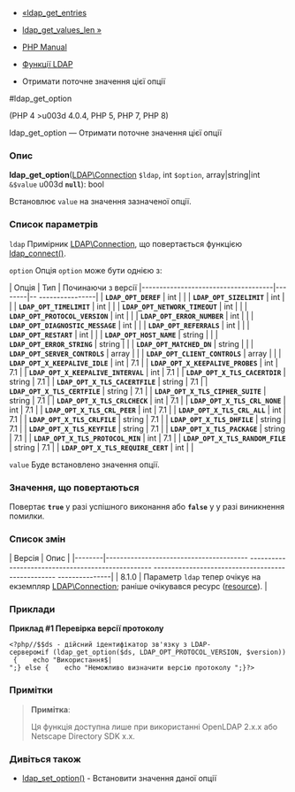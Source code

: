 - [«ldap_get_entries](function.ldap-get-entries.md)
- [ldap_get_values_len »](function.ldap-get-values-len.md)

- [PHP Manual](index.md)
- [Функції LDAP](ref.ldap.md)
- Отримати поточне значення цієї опції

#ldap_get_option

(PHP 4 \>u003d 4.0.4, PHP 5, PHP 7, PHP 8)

ldap_get_option — Отримати поточне значення цієї опції

### Опис

**ldap_get_option**([LDAP\Connection](class.ldap-connection.md)
`$ldap`, int `$option`, array\|string\|int `&$value` u003d **`null`**): bool

Встановлює `value` на значення зазначеної опції.

### Список параметрів

`ldap`
Примірник [LDAP\Connection](class.ldap-connection.md), що повертається
функцією [ldap_connect()](function.ldap-connect.md).

`option`
Опція `option` може бути однією з:

| Опція | Тип | Починаючи з версії
|-------------------------------------|--------|-- ----------------|
| **`LDAP_OPT_DEREF`** | int | |
| **`LDAP_OPT_SIZELIMIT`** | int | |
| **`LDAP_OPT_TIMELIMIT`** | int | |
| **`LDAP_OPT_NETWORK_TIMEOUT`** | int | |
| **`LDAP_OPT_PROTOCOL_VERSION`** | int | |
| **`LDAP_OPT_ERROR_NUMBER`** | int | |
| **`LDAP_OPT_DIAGNOSTIC_MESSAGE`** | int | |
| **`LDAP_OPT_REFERRALS`** | int | |
| **`LDAP_OPT_RESTART`** | int | |
| **`LDAP_OPT_HOST_NAME`** | string | |
| **`LDAP_OPT_ERROR_STRING`** | string | |
| **`LDAP_OPT_MATCHED_DN`** | string | |
| **`LDAP_OPT_SERVER_CONTROLS`** | array | |
| **`LDAP_OPT_CLIENT_CONTROLS`** | array | |
| **`LDAP_OPT_X_KEEPALIVE_IDLE`** | int | 7.1 |
| **`LDAP_OPT_X_KEEPALIVE_PROBES`** | int | 7.1 |
| **`LDAP_OPT_X_KEEPALIVE_INTERVAL`** | int | 7.1 |
| **`LDAP_OPT_X_TLS_CACERTDIR`** | string | 7.1 |
| **`LDAP_OPT_X_TLS_CACERTFILE`** | string | 7.1 |
| **`LDAP_OPT_X_TLS_CERTFILE`** | string | 7.1 |
| **`LDAP_OPT_X_TLS_CIPHER_SUITE`** | string | 7.1 |
| **`LDAP_OPT_X_TLS_CRLCHECK`** | int | 7.1 |
| **`LDAP_OPT_X_TLS_CRL_NONE`** | int | 7.1 |
| **`LDAP_OPT_X_TLS_CRL_PEER`** | int | 7.1 |
| **`LDAP_OPT_X_TLS_CRL_ALL`** | int | 7.1 |
| **`LDAP_OPT_X_TLS_CRLFILE`** | string | 7.1 |
| **`LDAP_OPT_X_TLS_DHFILE`** | string | 7.1 |
| **`LDAP_OPT_X_TLS_KEYFILE`** | string | 7.1 |
| **`LDAP_OPT_X_TLS_PACKAGE`** | string | 7.1 |
| **`LDAP_OPT_X_TLS_PROTOCOL_MIN`** | int | 7.1 |
| **`LDAP_OPT_X_TLS_RANDOM_FILE`** | string | 7.1 |
| **`LDAP_OPT_X_TLS_REQUIRE_CERT`** | int | |

`value`
Буде встановлено значення опції.

### Значення, що повертаються

Повертає **`true`** у разі успішного виконання або **`false`** у
у разі виникнення помилки.

### Список змін

| Версія | Опис |
|--------|---------------------------------------- -------------------------------------------------- -------------------------------------------------- ---------------|
| 8.1.0 | Параметр `ldap` тепер очікує на екземпляр [LDAP\Connection](class.ldap-connection.md); раніше очікувався ресурс ([resource](language.types.resource.md)). |

### Приклади

**Приклад #1 Перевірка версії протоколу**

` <?php//$$ds - дійсний ідентифікатор зв'язку з LDAP-серверомif (ldap_get_option($ds, LDAP_OPT_PROTOCOL_VERSION, $version)) {    echo "Використання$|
";} else {    echo "Неможливо визначити версію протоколу
";}?> `

### Примітки

> **Примітка**:
>
> Ця функція доступна лише при використанні OpenLDAP 2.x.x або
> Netscape Directory SDK x.x.

### Дивіться також

- [ldap_set_option()](function.ldap-set-option.md) - Встановити
значення даної опції

